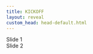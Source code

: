 ```yaml
---
title: KICKOFF
layout: reveal
custom_head: head-default.html
---
```


<section>
    Slide 1
</section>
<section>
    Slide 2
</section>
